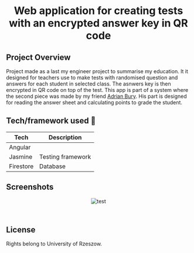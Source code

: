 <h1 align="center">Web application for creating tests with an encrypted answer key in QR code</h1>


## Project Overview
Project made as a last my engineer project to summarise my education. It it designed for teachers use to make tests with randomised question and answers for each student in selected class. The asnwers key is then encrypted in QR code on top of the test. This app is part of a system where the second piece was made by my friend <a href="https://github.com/Vethavear">Adrian Bury</a>. His part is designed for reading the answer sheet and calculating points to grade the student.

## Tech/framework used 🔧

| Tech                                                    | Description                              |
| ------------------------------------------------------- | ---------------------------------------- |
| Angular                         |    |
| Jasmine                        |  Testing framework  |
| Firestore                           | Database   |

## Screenshots
<p align="center">
    <img src="https://user-images.githubusercontent.com/37024620/83039592-a8e1ac80-a03e-11ea-9ff8-8e4b4e7af034.png" alt="test">
</p>

<p align="center">
    <img src="https://user-images.githubusercontent.com/37024620/83039773-d62e5a80-a03e-11ea-8c45-4b751a9c36b9.png" alt="">
</p>

<p align="center">
    <img src="https://user-images.githubusercontent.com/37024620/83039787-d9294b00-a03e-11ea-915b-c6c8ce1a483f.png" alt="">
</p>

## License

Rights belong to University of Rzeszow.
